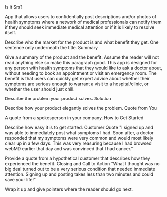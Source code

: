Is it Srs?

App that allows users to confidentially post descriptions and/or photos of health symptoms where a network of medical professionals can notify them if they should seek immediate medical attention or if it is likely to resolve itself.

Describe who the market for the product is and what benefit they get. One sentence only underneath the title.
Summary

Give a summary of the product and the benefit. Assume the reader will not read anything else so make this paragraph good.
This app is designed for any person with health symptoms that they would like to ask a doctor about, without needing to book an appointment or visit an emergency room.  The benefit is that users can quickly get expert advice about whether their symptoms are serious enough to warrant a visit to a hospital/clinic, or whether the user should just chill. 

Describe the problem your product solves.
Solution

Describe how your product elegantly solves the problem.
Quote from You

A quote from a spokesperson in your company.
How to Get Started

Describe how easy it is to get started.
Customer Quote "I signed up and was able to immediately post what symptoms I had.  Soon after, a doctor responded that my symptoms were very common and would most likely clear up in a few days.  This was very reasuring because I had browsed webMD earlier that day and was convinced that I had cancer." 

Provide a quote from a hypothetical customer that describes how they experienced the benefit.
Closing and Call to Action
"What I thought was no big deal turned out to be a very serious condition that needed immediate attention.  Signing up and posting takes less than two minutes and could save your life!"

Wrap it up and give pointers where the reader should go next.
